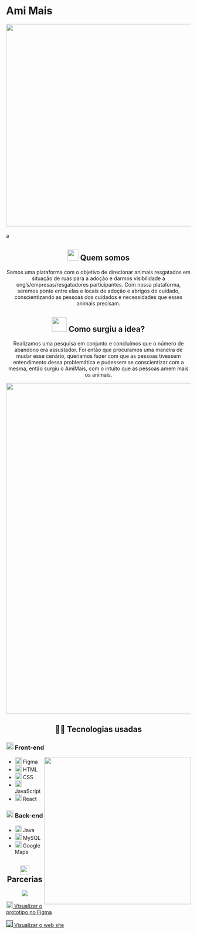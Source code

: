 <h1>Ami Mais</h1>
 
<div align="center">
   <img width="550px" src="https://cdn.discordapp.com/attachments/773372240686350356/1054500953744744448/LogoAmiMais.png"/>
</div>
<br/>
 a
<div align="center">
   <h2> <img width="30px" src="https://cdn.discordapp.com/attachments/773372240686350356/1054524159998316584/happy.png"/> Quem somos</h2>
   
   <p>
      Somos uma plataforma com o objetivo de direcionar animais resgatados em
      situação de ruas para a adoção e darmos visibilidade a
      ong’s/empresas/resgatadores participantes.
      Com nossa plataforma, seremos ponte entre elas e locais de adoção e abrigos de
      cuidado, conscientizando as pessoas dos cuidados e necessidades que esses
      animais precisam.
   </p>
   
   <h2> <img  width="40px" src="https://cdn.discordapp.com/attachments/773372240686350356/1054526951672528927/thinking.png"/> Como surgiu a idea?</h2>
   
   <p>
      Realizamos uma pesquisa em conjunto e concluímos que o número de abandono era
      assustador. Foi então que procuramos uma maneira de mudar esse cenário,
      queríamos fazer com que as pessoas tivessem entendimento dessa
      problemática e pudessem se conscientizar com a mesma, então surgiu o AmiMais, com
      o intuito que as pessoas amem mais os animais.
   </p>
   <img width="900px" src="https://cdn.discordapp.com/attachments/773372240686350356/1054540616886931546/APRESENTACAO.jpg" />
    <h2>👩‍💻 Tecnologias usadas </h2>
</div>

<div>
    <h3> <img  width="20px"  width="20px" src="https://cdn.discordapp.com/attachments/773372240686350356/1054544368524071002/seo.png"/> Front-end </h3>
 
  <img align="right"  width="400px"  src="https://cdn.discordapp.com/attachments/773372240686350356/1054557676685758534/ac981485202dbdae09001235db005555.gif" />
 
 <ul>
   <li><img  width="18px" src="https://cdn.discordapp.com/attachments/773372240686350356/1054550678493741146/figma.png" />  Figma</li>
   <li><img  width="18px" src="https://cdn.discordapp.com/attachments/773372240686350356/1054547662961119292/html_1.png" />  HTML</li>
   <li><img  width="18px" src="https://cdn.discordapp.com/attachments/773372240686350356/1054548489796849664/css-3.png" />  CSS</li>
   <li><img  width="18px" src="https://cdn.discordapp.com/attachments/773372240686350356/1054548812447891546/js.png" />  JavaScript</li>
   <li><img  width="18px" src="https://cdn.discordapp.com/attachments/773372240686350356/1054550330467164261/science.png" />  React</li>
 </ul>
 
 <h3><img width="20px" src="https://cdn.discordapp.com/attachments/773372240686350356/1054551379852656640/backend.png" /> Back-end</h3>
 
 <ul>
    <li><img  width="18px" src="https://cdn.discordapp.com/attachments/773372240686350356/1054552190854901780/java.png" />  Java</li>
    <li><img  width="18px" src="https://cdn.discordapp.com/attachments/773372240686350356/1054552558745694228/mysql.png" />  MySQL</li>
   <li><img  width="18px" src="https://cdn.discordapp.com/attachments/773372240686350356/1054553448898646057/google-maps.png" />  Google Maps</li>
 </ul>
</div>

 <div align="center">
  <h2><img width="25px" src="https://cdn.discordapp.com/attachments/773372240686350356/1054559097472700497/agreement.png" /> Parcerias</h2>
 
  <img src="https://cdn.discordapp.com/attachments/773372240686350356/1054561184000528464/parcerias_1.png" />
 </div>

<a href="https://www.figma.com/proto/YmAuXpSn9QZaWqShiZggDC/web-site----ideas?node-id=312%3A7971&scaling=scale-down-width&page-id=59%3A595&starting-point-node-id=312%3A7971&hide-ui=1"><img  width="18px" src="https://cdn.discordapp.com/attachments/773372240686350356/1054550678493741146/figma.png" /> Visualizar o prototipo no Figma</a>

<a href=""><img  width="18px" src="https://cdn.discordapp.com/attachments/773372240686350356/1054550330467164261/science.png" /> Visualizar o web site</a>

